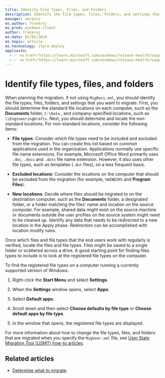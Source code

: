 ```yaml
---
title: Identify File Types, Files, and Folders
description: Identify the file types, files, folders, and settings that need to be migrated when planning the migration.
manager: aaroncz
ms.author: frankroj
ms.prod: windows-client
author: frankroj
ms.date: 01/02/2024
ms.topic: article
ms.technology: itpro-deploy
appliesto:
  - ✅ <a href="https://learn.microsoft.com/windows/release-health/supported-versions-windows-client" target="_blank">Windows 11</a>
  - ✅ <a href="https://learn.microsoft.com/windows/release-health/supported-versions-windows-client" target="_blank">Windows 10</a>
---
```


# Identify file types, files, and folders

When planning the migration, if not using `MigDocs.xml`, you should identify the file types, files, folders, and settings that you want to migrate. First, you should determine the standard file locations on each computer, such as the **Documents** folder, `C:\Data` , and company-specified locations, such as `\\EngineeringDrafts`. Next, you should determine and locate the non-standard locations. For non-standard locations, consider the following items:

- **File types**: Consider which file types need to be included and excluded from the migration. You can create this list based on common applications used in the organization. Applications normally use specific file name extensions. For example, Microsoft Office Word primarily uses `.doc`, `.docx` and `.dotx` file name extension. However, it also uses other file types, such as templates (`.dot` files), on a less frequent basis.

- **Excluded locations**: Consider the locations on the computer that should be excluded from the migration (for example, `%WINDIR%` and **Program Files**).

- **New locations**: Decide where files should be migrated to on the destination computer, such as the **Documents** folder, a designated folder, or a folder matching the files' name and location on the source computer. For example, shared data might exist on the source machine or documents outside the user profiles on the source system might need to be cleaned up. Identify any data that needs to be redirected to a new location in the Apply phase. Redirection can be accomplished with location modify rules.

Once which files and file types that the end users work with regularly is verified, locate the files and file types. Files might be saved to a single folder or scattered across a drive. A good starting point for finding files types to include is to look at the registered file types on the computer.

To find the registered file types on a computer running a currently supported version of Windows:

1. Right-click the **Start Menu** and select **Settings**.

1. When the **Settings** window opens, select **Apps**.

1. Select **Default apps**.

1. Scroll down and then select **Choose defaults by file type** or **Choose default apps by file type**.

1. In the window that opens, the registered file types are displayed.

For more information about how to change the file types, files, and folders that are migrated when you specify the `MigUser.xml` file, see [User State Migration Tool (USMT) how-to articles](usmt-how-to.md).

## Related articles

- [Determine what to migrate](usmt-determine-what-to-migrate.md).
